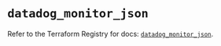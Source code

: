 # `datadog_monitor_json`

Refer to the Terraform Registry for docs: [`datadog_monitor_json`](https://registry.terraform.io/providers/datadog/datadog/3.76.0/docs/resources/monitor_json).
